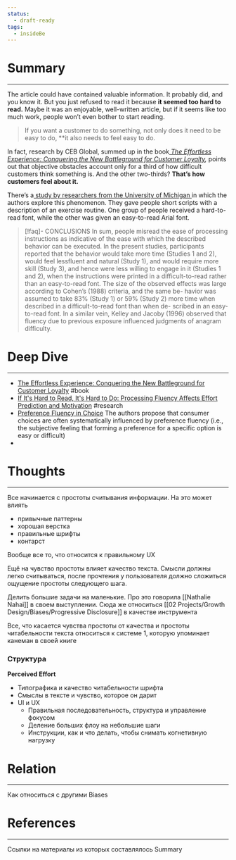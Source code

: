 ```yaml
---
status:
  - draft-ready
tags:
  - insideBe
---
```


# Summary
---
The article could have contained valuable information. It probably did, and you know it. But you just refused to read it because **it seemed too hard to read.** Maybe it was an enjoyable, well-written article, but if it seems like too much work, people won’t even bother to start reading.

>If you want a customer to do something, not only does it need to be easy to do, **it also needs to feel easy to do.

In fact, research by CEB Global, summed up in the book[ _The Effortless Experience: Conquering the New Battleground for Customer Loyalty_](https://www.amazon.com/Effortless-Experience-Conquering-Battleground-Customer/dp/1591845815)_,_ points out that objective obstacles account only for a third of how difficult customers think something is. And the other two-thirds? **That’s how customers feel about it.**

There’s a[ study by researchers from the University of Michigan ](https://journals.sagepub.com/doi/abs/10.1111/j.1467-9280.2008.02189.x?journalCode=pssa)in which the authors explore this phenomenon. They gave people short scripts with a description of an exercise routine. One group of people received a hard-to-read font, while the other was given an easy-to-read Arial font.

> [!faq]- CONCLUSIONS
> In sum, people misread the ease of processing instructions as indicative of the ease with which the described behavior can be executed. In the present studies, participants reported that the behavior would take more time (Studies 1 and 2), would feel lessfluent and natural (Study 1), and would require more skill (Study 3), and hence were less willing to engage in it (Studies 1 and 2), when the instructions were printed in a difficult-to-read rather than an easy-to-read font. The size of the observed effects was large according to Cohen’s (1988) criteria, and the same be- havior was assumed to take 83% (Study 1) or 59% (Study 2) more time when described in a difficult-to-read font than when de- scribed in an easy-to-read font. In a similar vein, Kelley and Jacoby (1996) observed that fluency due to previous exposure influenced judgments of anagram difficulty.



# Deep Dive
---
- [The Effortless Experience: Conquering the New Battleground for Customer Loyalty](https://www.amazon.com/Effortless-Experience-Conquering-Battleground-Customer/dp/1591845815) #book 
-  [If It's Hard to Read, It's Hard to Do: Processing Fluency Affects Effort Prediction and Motivation](https://journals.sagepub.com/doi/abs/10.1111/j.1467-9280.2008.02189.x?journalCode=pssa) #research
- [Preference Fluency in Choice](https://journals.sagepub.com/doi/10.1509/jmkr.44.3.347) The authors propose that consumer choices are often systematically influenced by preference fluency (i.e., the subjective feeling that forming a preference for a specific option is easy or difficult)
- 
# Thoughts
---
Все начинается с простоты считывания информации. На это может влиять
- привычные паттерны
- хорошая верстка 
- правильные шрифты
- контарст

Вообще все то, что относится к правильному UX

Ещё на чувство простоты влияет качество текста. Смысли должны легко считываться, после прочтения у пользователя должно сложиться ощущение простоты следующего шага. 

Делить большие задачи на маленькие. Про это говорила [[Nathalie Nahai]] в своем выступлении. Сюда же относиться [[02 Projects/Growth Design/Biases/Progressive Disclosure]] в качестве инструмента

Все, что касается чувства простоты от качества и простоты читабельности текста относиться к системе 1, которую упоминает канеман в своей книге

### Структура

**Perceived Effort**
- Типографика и качество читабельности шрифта
- Смыслы в тексте и чувство, которое он дарит
- UI и UX
	- Правильная последовательность, структура и управление фокусом
	- Деление больших флоу на небольшие шаги
	- Инструкции, как и что делать, чтобы снимать когнетивную нагрузку


# Relation 
---
Как относиться с другими Biases

# References
---
Ссылки на материалы из которых составлялось Summary
